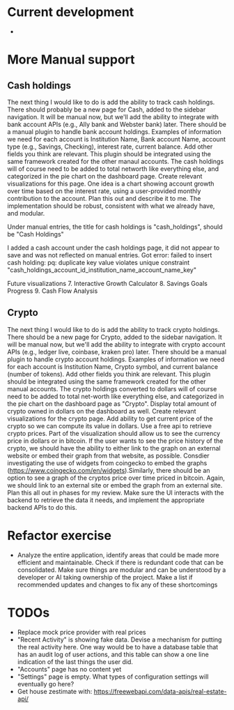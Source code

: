 # Current development
* 


# More Manual support

## Cash holdings
 The next thing I would like to do is add the ability to track cash holdings. There should probably be a new page for Cash, added to the sidebar navigation.  It will be manual now, but we'll add the ability to integrate with bank account APIs (e.g., Ally bank and Webster bank) later. There should be a manual plugin to handle bank account holdings.  Examples of information we need for each account is Institution Name, Bank account Name, account type (e.g., Savings, Checking), interest rate, current balance.  Add other fields you think are relevant. This plugin should be integrated using the same framework created for the other manaul accounts. The cash holdings will of course need to be added to total networth like everything else, and categorized in the pie chart on the dashboard page. Create relevant visualizations for this page.  One idea is a chart showing account growth over time based on the interest rate, using a user-provided monthly contribution to the account.  Plan this out and describe it to me.  The implementation should be robust, consistent with what we already have, and modular. 

Under manual entries, the title for cash holdings is "cash_holdings", should be "Cash Holdings"

I added a cash account under the cash holdings page, it did not appear to save and was not reflected on manual entries. Got error: failed to insert cash holding: pq: duplicate key value violates unique constraint "cash_holdings_account_id_institution_name_account_name_key"

Future visualizations
 7. Interactive Growth Calculator
  8. Savings Goals Progress
  9. Cash Flow Analysis


## Crypto
The next thing I would like to do is add the ability to track crypto holdings. There should be a new page for Crypto, added to the sidebar navigation.  It will be manual now, but we'll add the ability to integrate with crypto account APIs (e.g., ledger live, coinbase, kraken pro) later. There should be a manual plugin to handle crypto account holdings.  Examples of information we need for each account is Institution Name, Crypto symbol, and current balance (number of tokens).  Add other fields you think are relevant. This plugin should be integrated using the same framework created for the other manual accounts. The crypto holdings converted to dollars will of course need to be added to total net-worth like everything else, and categorized in the pie chart on the dashboard page as "Crypto". Display total amount of crypto owned in dollars on the dashboard as well. Create relevant visualizations for the crypto page. Add ability to get current price of the crypto so we can compute its value in dollars.  Use a free api to retrieve crypto prices. Part of the visualization should allow us to see the currency price in dollars or in bitcoin. If the user wants to see the price history of the crypto, we should have the ability to either link to the graph on an external website or embed their graph from that website, as possible. Consdier investigating the use of widgets from coingecko to embed the graphs (https://www.coingecko.com/en/widgets).Similarly, there should be an option to see a graph of the cryptos price over time priced in bitcoin.  Again, we should link to an external site or embed the graph from an external site. Plan this all out in phases for my review. Make sure the UI interacts with the backend to retrieve the data it needs, and implement the appropriate backend APIs to do this.



# Refactor exercise
* Analyze the entire application, identify areas that could be made more efficient and maintainable.  Check if there is redundant code that can be consolidated.  Make sure things are modular and can be understood by a developer or AI taking ownership of the project.  Make a list if recommended updates and changes to fix any of these shortcomings

# TODOs
* Replace mock price provider with real prices
* "Recent Activity" is showing fake data.  Devise a mechanism for putting the real activity here.  One way would be to have a database table that has an audit log of user actions, and this table can show a one line indication of the last things the user did.
* "Accounts" page has no content yet
* "Settings" page is empty.  What types of configuration settings will eventually go here?
* Get house zestimate with: https://freewebapi.com/data-apis/real-estate-api/